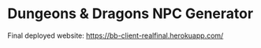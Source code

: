 # Dungeons & Dragons NPC Generator

Final deployed website: https://bb-client-realfinal.herokuapp.com/
